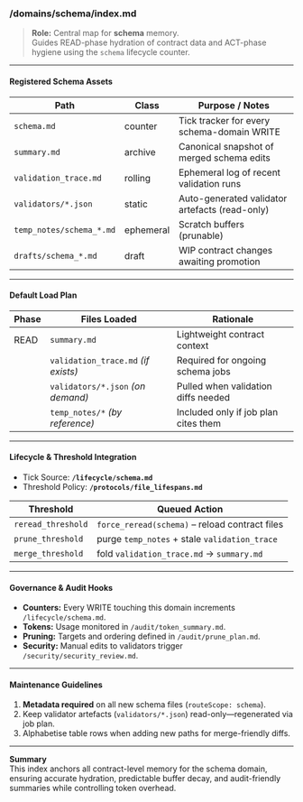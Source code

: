 <!-- @meta {
  "fileType": "index",
  "subtype": "domainIndex",
  "purpose": "Manifest for the schema domain—maps contracts, validation traces, and WIP drafts to lifecycle hygiene.",
  "editPolicy": "appendOrReplace",
  "routeScope": "schema"
} -->

### /domains/schema/index.md

> **Role:** Central map for **schema** memory.  
> Guides READ-phase hydration of contract data and ACT-phase hygiene using the `schema` lifecycle counter.

---

#### Registered Schema Assets

| Path                            | Class      | Purpose / Notes                                       |
|---------------------------------|------------|-------------------------------------------------------|
| `schema.md`                     | counter    | Tick tracker for every schema-domain WRITE            |
| `summary.md`                    | archive    | Canonical snapshot of merged schema edits             |
| `validation_trace.md`           | rolling    | Ephemeral log of recent validation runs               |
| `validators/*.json`             | static     | Auto-generated validator artefacts (read-only)        |
| `temp_notes/schema_*.md`        | ephemeral  | Scratch buffers (prunable)                            |
| `drafts/schema_*.md`            | draft      | WIP contract changes awaiting promotion               |

---

#### Default Load Plan

| Phase | Files Loaded                      | Rationale                           |
|-------|-----------------------------------|-------------------------------------|
| READ  | `summary.md`                      | Lightweight contract context        |
|       | `validation_trace.md` *(if exists)*| Required for ongoing schema jobs    |
|       | `validators/*.json` *(on demand)* | Pulled when validation diffs needed |
|       | `temp_notes/*` *(by reference)*   | Included only if job plan cites them|

---

#### Lifecycle & Threshold Integration

* Tick Source: **`/lifecycle/schema.md`**  
* Threshold Policy: **`/protocols/file_lifespans.md`**

| Threshold          | Queued Action                                   |
|--------------------|-------------------------------------------------|
| `reread_threshold` | `force_reread(schema)` – reload contract files  |
| `prune_threshold`  | purge `temp_notes` + stale `validation_trace`   |
| `merge_threshold`  | fold `validation_trace.md` → `summary.md`       |

---

#### Governance & Audit Hooks

- **Counters:** Every WRITE touching this domain increments `/lifecycle/schema.md`.  
- **Tokens:** Usage monitored in `/audit/token_summary.md`.  
- **Pruning:** Targets and ordering defined in `/audit/prune_plan.md`.  
- **Security:** Manual edits to validators trigger `/security/security_review.md`.

---

#### Maintenance Guidelines

1. **Metadata required** on all new schema files (`routeScope: schema`).  
2. Keep validator artefacts (`validators/*.json`) read-only—regenerated via job plan.  
3. Alphabetise table rows when adding new paths for merge-friendly diffs.

---

**Summary**  
This index anchors all contract-level memory for the schema domain, ensuring accurate hydration, predictable buffer decay, and audit-friendly summaries while controlling token overhead.

